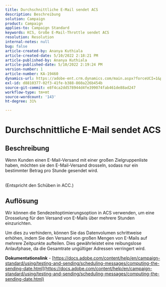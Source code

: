 ```yaml
---
title: Durchschnittliche E-Mail sendet ACS
description: Beschreibung
solution: Campaign
product: Campaign
applies-to: Campaign Standard
keywords: KCS, Große E-Mail-Throttle sendet ACS
resolution: Resolution
internal-notes: null
bug: false
article-created-by: Ananya Kuthiala
article-created-date: 5/10/2022 2:18:21 PM
article-published-by: Ananya Kuthiala
article-published-date: 5/10/2022 2:19:24 PM
version-number: 1
article-number: KA-19460
dynamics-url: https://adobe-ent.crm.dynamics.com/main.aspx?forceUCI=1&pagetype=entityrecord&etn=knowledgearticle&id=c74c6e05-6cd0-ec11-a7b5-0022480a8e40
exl-id: d8810377-02f3-41fe-b388-860a226b454b
source-git-commit: e8f4ca2dd578944d4fe399074fab461de88ad247
workflow-type: tm+mt
source-wordcount: '143'
ht-degree: 31%

---
```


# Durchschnittliche E-Mail sendet ACS

## Beschreibung

Wenn Kunden einen E-Mail-Versand mit einer großen Zielgruppenliste haben, möchten sie den E-Mail-Versand drosseln, sodass nur ein bestimmter Betrag pro Stunde gesendet wird.

<br>(Entspricht den Schüben in ACC.)

## Auflösung


Wir können die Sendezeitoptimierungsoption in ACS verwenden, um eine Drosselung für den Versand von E-Mails über mehrere Stunden einzurichten.

Um dies zu verhindern, können Sie das Datenvolumen schrittweise erhöhen, indem Sie den Versand von großen Mengen von E-Mails auf mehrere Zeitpunkte aufteilen. Dies gewährleistet eine reibungslose Anlaufphase, da die Gesamtrate ungültiger Adressen verringert wird.



<b>Dokumentationslink</b> - [https://docs.adobe.com/content/help/en/campaign-standard/using/testing-and-sending/scheduling-messages/computing-the-sending-date.html](https://docs.adobe.com/content/help/en/campaign-standard/using/testing-and-sending/scheduling-messages/computing-the-sending-date.html)
